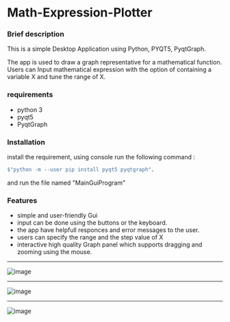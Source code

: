 # Math-Expression-Plotter

### Brief description
This is a simple Desktop Application using Python, PYQT5, PyqtGraph.

The app is used to draw a graph representative for a mathematical function. Users can Input mathematical expression with the option
of containing a variable X and tune the range of X.

### requirements

- python 3
- pyqt5
- PyqtGraph

### Installation
install the requirement, using console run the following command :
```sh
$"python -m --user pip install pyqt5 pyqtgraph". 
```
 and run the file named "MainGuiProgram"<br>
 
 
 ### Features
 - simple and user-friendly Gui
 - input can be done using the buttons or the keyboard.
 - the app have helpfull responces and error messages to the user.
 - users can specify the range and the step value of X
 - interactive high quality Graph panel which supports dragging and zooming using the mouse.

---
![image](https://user-images.githubusercontent.com/55280750/168806517-0361e0b9-d9ed-4b67-bc0c-2f153ff419a8.png)

 ---
 ![image](https://user-images.githubusercontent.com/55280750/168808703-07a5a515-21b5-4856-89c8-cf1d9cda5513.png)
 
 ---
 ![image](https://user-images.githubusercontent.com/55280750/168808860-acf993cf-fa09-4117-aad2-168cda313186.png)
